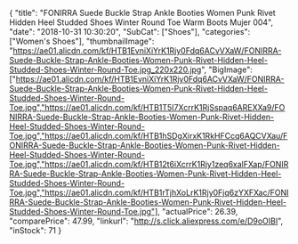 {
	"title": "FONIRRA Suede Buckle Strap Ankle Booties Women Punk Rivet Hidden Heel Studded Shoes Winter Round Toe Warm Boots Mujer 004",
	"date": "2018-10-31 10:30:20",
	"SubCat": ["Shoes"],
	"categories": ["Women's Shoes"],
	"thumbnailImage": "https://ae01.alicdn.com/kf/HTB1EvniXiYrK1Rjy0Fdq6ACvVXaW/FONIRRA-Suede-Buckle-Strap-Ankle-Booties-Women-Punk-Rivet-Hidden-Heel-Studded-Shoes-Winter-Round-Toe.jpg_220x220.jpg",
	"BigImage": ["https://ae01.alicdn.com/kf/HTB1EvniXiYrK1Rjy0Fdq6ACvVXaW/FONIRRA-Suede-Buckle-Strap-Ankle-Booties-Women-Punk-Rivet-Hidden-Heel-Studded-Shoes-Winter-Round-Toe.jpg","https://ae01.alicdn.com/kf/HTB1T5I7XcrrK1RjSspaq6AREXXa9/FONIRRA-Suede-Buckle-Strap-Ankle-Booties-Women-Punk-Rivet-Hidden-Heel-Studded-Shoes-Winter-Round-Toe.jpg","https://ae01.alicdn.com/kf/HTB1hSDgXirxK1RkHFCcq6AQCVXau/FONIRRA-Suede-Buckle-Strap-Ankle-Booties-Women-Punk-Rivet-Hidden-Heel-Studded-Shoes-Winter-Round-Toe.jpg","https://ae01.alicdn.com/kf/HTB12t6iXcrrK1Rjy1zeq6xalFXap/FONIRRA-Suede-Buckle-Strap-Ankle-Booties-Women-Punk-Rivet-Hidden-Heel-Studded-Shoes-Winter-Round-Toe.jpg","https://ae01.alicdn.com/kf/HTB1rTjhXoLrK1Rjy0Fjq6zYXFXac/FONIRRA-Suede-Buckle-Strap-Ankle-Booties-Women-Punk-Rivet-Hidden-Heel-Studded-Shoes-Winter-Round-Toe.jpg"],
	"actualPrice": 26.39,
	"comparePrice": 47.99,
	"linkurl": "http://s.click.aliexpress.com/e/D9oOIBI",
	"inStock": 71
}
